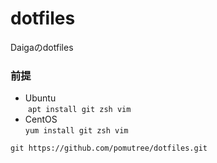 # dotfiles
Daigaのdotfiles

### 前提
- Ubuntu  
  `apt install git zsh vim`
- CentOS  
  `yum install git zsh vim`

`git https://github.com/pomutree/dotfiles.git`
